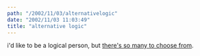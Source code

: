 ```yaml
---
path: "/2002/11/03/alternativelogic" 
date: "2002/11/03 11:03:49" 
title: "alternative logic" 
---
```

<p>i'd like to be a logical person, but <a href="http://www.kuro5hin.org/?op=displaystory;sid=2002/11/2/123247/073">there's so many to choose from</a>.</p>